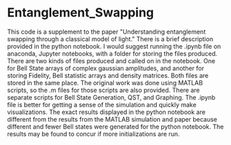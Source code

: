 # Entanglement_Swapping

This code is a supplement to the paper "Understanding entanglement swapping through a classical model of light." There is a brief description provided in the python notebook. I would suggest running the .ipynb file on anaconda, Jupyter notebooks, with a folder for storing the files produced. There are two kinds of files produced and called on in the notebook. One for Bell State arrays of complex gaussian amplitudes, and another for storing Fidelity, Bell statistic arrays and density matrices. Both files are stored in the same place. The original work was done using MATLAB scripts, so the .m files for those scripts are also provided. There are separate scripts for Bell State Generation, QST, and Graphing. The .ipynb file is better for getting a sense of the simulation and quickly make visualizations. The exact results displayed in the python notebook are different from the results from the MATLAB simulation and paper because different and fewer Bell states were generated for the python notebook. The results may be found to concur if more initializations are run. 

